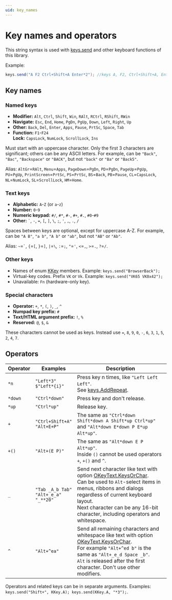 ```yaml
---
uid: key_names
---
```


# Key names and operators

This string syntax is used with [keys.send]() and other keyboard functions of this library.

Example:

```csharp
keys.send("A F2 Ctrl+Shift+A Enter*2"); //keys A, F2, Ctrl+Shift+A, Enter Enter
```

## Key names

### Named keys
- **Modifier:** `Alt`, `Ctrl`, `Shift`, `Win`, `RAlt`, `RCtrl`, `RShift`, `RWin`
- **Navigate:** `Esc`, `End`, `Home`, `PgDn`, `PgUp`, `Down`, `Left`, `Right`, `Up`
- **Other:** `Back`, `Del`, `Enter`, `Apps`, `Pause`, `PrtSc`, `Space`, `Tab`
- **Function:** `F1`-`F24`<br>**Lock:** `CapsLock`, `NumLock`, `ScrollLock`, `Ins`

Must start with an uppercase character. Only the first 3 characters are significant; others can be any ASCII letters. For example, can be `"Back"`, `"Bac"`, `"Backspace"` or `"BACK"`, but not `"back"` or `"Ba"` or `"Back5"`.

Alias: `AltGr`=`RAlt`, `Menu`=`Apps`, `PageDown`=`PgDn`, `PD`=`PgDn`, `PageUp`=`PgUp`, `PU`=`PgUp`, `PrintScreen`=`PrtSc`, `PS`=`PrtSc`, `BS`=`Back`, `PB`=`Pause`, `CL`=`CapsLock`, `NL`=`NumLock`, `SL`=`ScrollLock`, `HM`=`Home`.

### Text keys
- **Alphabetic:** `A`-`Z` (or `a`-`z`)
- **Number:** `0`-`9`
- **Numeric keypad:** `#/`, `#*`, `#-`, `#+`, `#.`, `#0`-`#9`
- **Other:** `` ` ``, `-`, `=`, `[`, `]`, `\`, `;`, `'`, `,`, `.`, `/`

Spaces between keys are optional, except for uppercase A-Z. For example, can be `"A B"`, `"a b"`, `"A b"` or `"ab"`, but not `"AB"` or `"Ab"`.

Alias: `~`=`` ` ``, `{`=`[`, `}`=`]`, `|`=`\`, `:`=`;`, `"`=`'`, `<`=`,`, `>`=`.`, `?`=`/`.

### Other keys
- Names of enum [KKey]() members. Example: `keys.send("BrowserBack");`
- Virtual-key codes. Prefix `VK` or `Vk`. Example: `keys.send("VK65 VK0x42");`
- Unavailable: `Fn` (hardware-only key).

### Special characters
- **Operator:** `+`, `*`, `(`, `)`, `_`, `^`
- **Numpad key prefix:** `#`
- **Text/HTML argument prefix:** `!`, `%`
- **Reserved:** `@`, `$`, `&`

These characters cannot be used as keys. Instead use `=`, `8`, `9`, `0`, `-`, `6`, `3`, `1`, `5`, `2`, `4`, `7`.

## Operators

| Operator | Examples | Description |
| --- | --- | --- |
| `*n` | `"Left*3"`<br>`$"Left*{i}"` | Press key n times, like `"Left Left Left"`.<br>See [keys.AddRepeat](). |
| `*down` | `"Ctrl*down"` | Press key and don't release. |
| `*up` | `"Ctrl*up"` | Release key. |
| `+` | `"Ctrl+Shift+A"`<br>`"Alt+E+P"` | The same as `"Ctrl*down Shift*down A Shift*up Ctrl*up"` and `"Alt*down E*down P E*up Alt*up"`. |
| `+()` | `"Alt+(E P)"` | The same as `"Alt*down E P Alt*up"`.<br>Inside `()` cannot be used operators `+`, `+()` and `^`. |
| `_` | `"Tab _A_b Tab"`<br>`"Alt+_e_a"`<br>`"_**20"` | Send next character like text with option [OKeyText.KeysOrChar]().<br>Can be used to `Alt`-select items in menus, ribbons and dialogs regardless of current keyboard layout.<br>Next character can be any 16-bit character, including operators and whitespace. |
| `^` | `"Alt+^ea"` | Send all remaining characters and whitespace like text with option [OKeyText.KeysOrChar]().<br>For example `"Alt+^ed b"` is the same as `"Alt+_e_d Space _b"`.<br>`Alt` is released after the first character. Don't use other modifiers. |

Operators and related keys can be in separate arguments. Examples: `keys.send("Shift+", KKey.A); keys.send(KKey.A, "*3");`.
